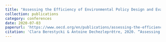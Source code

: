 ```yaml
---
title: "Assessing the Efficiency of Environmental Policy Design and Evaluation: Results from a 2018 Cross-country Survey"
collection: publications
category: conferences
date: 2020-07-03
paperurl: 'https://www.oecd.org/en/publications/assessing-the-efficiency-of-environmental-policy-design-and-evaluation-results-from-a-2018-cross-country-survey_482f8fbe-en.html'
citation: 'Clara Berestycki & Antoine Dechezleprêtre, 2020. “Assessing the efficiency of environmental policy design and evaluation: Results from a 2018 cross-country survey”, <i> OECD Economics Department Working Papers </i>, No. 1611, OECD Publishing'
---
```

